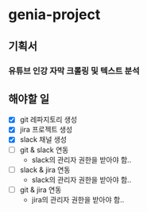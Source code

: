 # genia-project

## 기획서

### 유튜브 인강 자막 크롤링 및 텍스트 분석

## 해야할 일

- [x] git 레파지토리 생성
- [x] jira 프로젝트 생성
- [x] slack 채널 생성
- [ ] git & slack 연동
  - slack의 관리자 권한을 받아야 함..
- [ ] slack & jira 연동
  - slack의 관리자 권한을 받아야 함..  
- [ ] git & jira 연동
  - jira의 관리자 권한을 받아야 함..  
